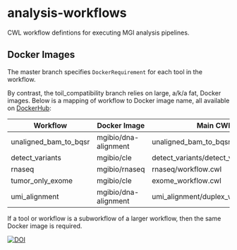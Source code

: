 # analysis-workflows

CWL workflow defintions for executing MGI analysis pipelines.

## Docker Images

The master branch specifies `DockerRequirement` for each tool in the workflow.

By contrast, the toil_compatibility branch relies on large, a/k/a fat, Docker images. Below is a mapping of workflow to Docker image name, all available on [DockerHub](https://hub.docker.com/u/mgibio/):

| Workflow | Docker Image | Main CWL |
| --- | --- | --- |
| unaligned_bam_to_bqsr | mgibio/dna-alignment | unaligned_bam_to_bqsr/workflow.cwl |
| detect_variants | mgibio/cle | detect_variants/detect_variants.cwl |
| rnaseq | mgibio/rnaseq | rnaseq/workflow.cwl |
| tumor_only_exome | mgibio/cle | exome_workflow.cwl |
| umi_alignment | mgibio/dna-alignment | umi_alignment/duplex_workflow.cwl |

If a tool or workflow is a subworkflow of a larger workflow, then the same Docker image is required.



[![DOI](https://zenodo.org/badge/64162512.svg)](https://zenodo.org/badge/latestdoi/64162512)

